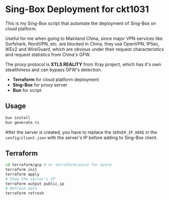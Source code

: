 # Sing-Box Deployment for ckt1031

This is my Sing-Box script that automate the deployment of Sing-Box on cloud platform.

Useful for me when going to Mainland China, since major VPN services like Surfshark, NordVPN, etc. are blocked in China, they use OpenVPN, IPSec, IKEv2 and WireGuard, which are obvious under their request characteristics and request statistics from China's GFW.

The proxy protocol is **XTLS REALITY** from Xray project, which has it's own stealthiness and can bypass GFW's detection.

- **Terraform** for cloud platform deployment
- **Sing-Box** for proxy server
- **Bun** for script

## Usage

```bash
bun install
bun generate.ts
```

After the server is created, you have to replace the `SERVER_IP_HERE` in the `config/client.json` with the server's IP before adding to Sing-Box client.

## Terraform

```bash
cd terraform/gcp # or terraform/azure for Azure
terraform init
terraform apply
# Show the server's IP
terraform output public_ip
# Refresh data
terraform refresh
```
